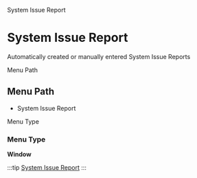 
System Issue Report
# System Issue Report


Automatically created or manually entered System Issue Reports

Menu Path
## Menu Path



- System Issue Report

Menu Type
### Menu Type

**Window**


:::tip
[System Issue Report](functional-guide/window/window-system-issue-report.md)
:::